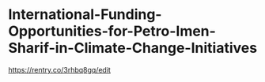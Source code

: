 # International-Funding-Opportunities-for-Petro-Imen-Sharif-in-Climate-Change-Initiatives
https://rentry.co/3rhbq8gq/edit

